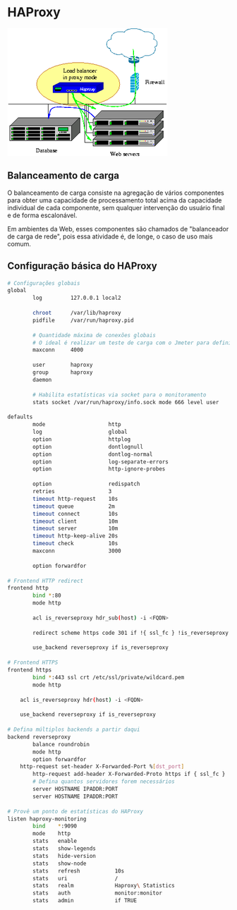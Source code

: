 # HAProxy
![Proxy mode](haproxy-pmode.png)

## Balanceamento de carga
O balanceamento de carga consiste na agregação de vários componentes para obter uma capacidade de processamento total acima da capacidade individual de cada componente, sem qualquer intervenção do usuário final e de forma escalonável.

Em ambientes da Web, esses componentes são chamados de "balanceador de carga de rede", pois essa atividade é, de longe, o caso de uso mais comum.

## Configuração básica do HAProxy
```bash
# Configurações globais
global
        log         127.0.0.1 local2

        chroot      /var/lib/haproxy
        pidfile     /var/run/haproxy.pid

        # Quantidade máxima de conexões globais
        # O ideal é realizar um teste de carga com o Jmeter para definir este número
        maxconn     4000

        user        haproxy
        group       haproxy
        daemon

        # Habilita estatísticas via socket para o monitoramento
        stats socket /var/run/haproxy/info.sock mode 666 level user

defaults
        mode                    http
        log                     global
        option                  httplog
        option                  dontlognull
        option                  dontlog-normal
        option                  log-separate-errors
        option                  http-ignore-probes

        option                  redispatch
        retries                 3
        timeout http-request    10s
        timeout queue           2m
        timeout connect         10s
        timeout client          10m
        timeout server          10m
        timeout http-keep-alive 20s
        timeout check           10s
        maxconn                 3000

        option forwardfor

# Frontend HTTP redirect
frontend http
        bind *:80
        mode http

        acl is_reverseproxy hdr_sub(host) -i <FQDN>

        redirect scheme https code 301 if !{ ssl_fc } !is_reverseproxy

        use_backend reverseproxy if is_reverseproxy

# Frontend HTTPS
frontend https
        bind *:443 ssl crt /etc/ssl/private/wildcard.pem
        mode http

    acl is_reverseproxy hdr(host) -i <FQDN>

    use_backend reverseproxy if is_reverseproxy

# Defina múltiplos backends a partir daqui
backend reverseproxy
        balance roundrobin
        mode http
        option forwardfor
    http-request set-header X-Forwarded-Port %[dst_port]
        http-request add-header X-Forwarded-Proto https if { ssl_fc }
        # Defina quantos servidores forem necessários
        server HOSTNAME IPADDR:PORT
        server HOSTNAME IPADDR:PORT

# Provê um ponto de estatísticas do HAProxy
listen haproxy-monitoring
        bind    *:9090
        mode    http
        stats   enable
        stats   show-legends
        stats   hide-version
        stats   show-node
        stats   refresh           10s
        stats   uri               /
        stats   realm             Haproxy\ Statistics
        stats   auth              monitor:monitor
        stats   admin             if TRUE
```